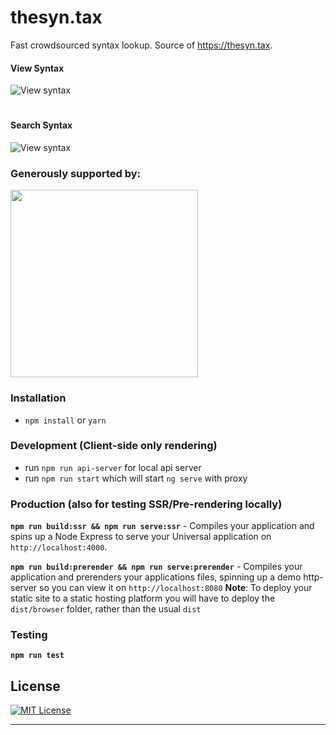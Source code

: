 # thesyn.tax

Fast crowdsourced syntax lookup.
Source of https://thesyn.tax.

#### View Syntax


![View syntax](https://media.giphy.com/media/jKYbHR7n3MA6XHiYcM/giphy.gif)
#
#
#### Search Syntax

![View syntax](https://media.giphy.com/media/8YEZfuE27dOgIYsKyE/giphy.gif)

### Generously supported by:
<a href="http://browserstack.com">
	<img src="https://i.imgur.com/nrUNcOG.png" width="300" />
</a>


### Installation
* `npm install` or `yarn`

### Development (Client-side only rendering)
* run `npm run api-server` for local api server
* run `npm run start` which will start `ng serve` with proxy

### Production (also for testing SSR/Pre-rendering locally)
**`npm run build:ssr && npm run serve:ssr`** - Compiles your application and spins up a Node Express to serve your Universal application on `http://localhost:4000`.

**`npm run build:prerender && npm run serve:prerender`** - Compiles your application and prerenders your applications files, spinning up a demo http-server so you can view it on `http://localhost:8080`
**Note**: To deploy your static site to a static hosting platform you will have to deploy the `dist/browser` folder, rather than the usual `dist`

### Testing

**`npm run test`**


## License
[![MIT License](https://img.shields.io/badge/license-MIT-blue.svg?style=flat)](/LICENSE)

---
